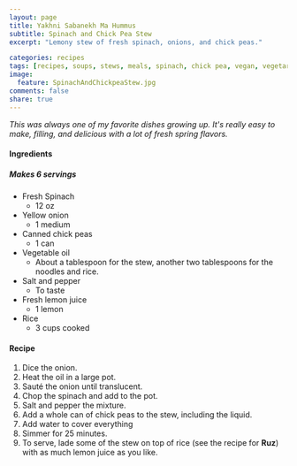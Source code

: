 ```yaml
---
layout: page
title: Yakhni Sabanekh Ma Hummus
subtitle: Spinach and Chick Pea Stew
excerpt: "Lemony stew of fresh spinach, onions, and chick peas."

categories: recipes
tags: [recipes, soups, stews, meals, spinach, chick pea, vegan, vegetarian]
image:
  feature: SpinachAndChickpeaStew.jpg
comments: false
share: true
---
```




*This was always one of my favorite dishes growing up. It's really easy to make, filling, and delicious with a lot of fresh spring flavors.*

#### Ingredients

##### Makes 6 servings

* Fresh Spinach
    - 12 oz
* Yellow onion
    - 1 medium
* Canned chick peas
    - 1 can
* Vegetable oil
    - About a tablespoon for the stew, another two tablespoons for the noodles and rice.
* Salt and pepper
    - To taste
* Fresh lemon juice
    - 1 lemon
* Rice
    - 3 cups cooked

#### Recipe

1. Dice the onion.
2. Heat the oil in a large pot.
3. Sauté the onion until translucent.
4. Chop the spinach and add to the pot.
5. Salt and pepper the mixture.
6. Add a whole can of chick peas to the stew, including the liquid.
7. Add water to cover everything
8. Simmer for 25 minutes.
9. To serve, lade some of the stew on top of rice (see the recipe for **Ruz**) with as much lemon juice as you like.
